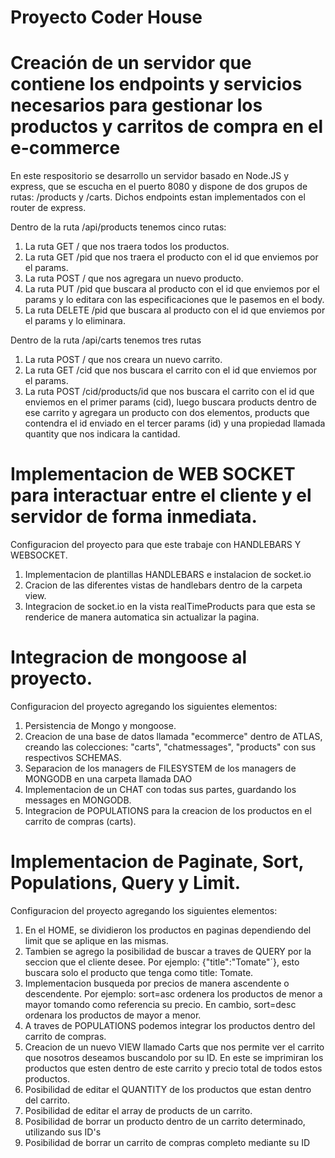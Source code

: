 # Proyecto Coder House
# Creación de un servidor que contiene los endpoints y servicios necesarios para gestionar los productos y carritos de compra en el e-commerce
En este respositorio se desarrollo un servidor basado en Node.JS y express, que se escucha en el puerto 8080 y dispone de dos grupos de rutas: /products y /carts. Dichos endpoints estan implementados con el router de express.

Dentro de la ruta /api/products tenemos cinco rutas:
1. La ruta GET / que nos traera todos los productos.
2. La ruta GET /pid que nos traera el producto con el id que enviemos por el params.
3. La ruta POST / que nos agregara un nuevo producto.
4. La ruta PUT /pid que buscara al producto con el id que enviemos por el params y lo editara con las especificaciones que le pasemos en el body.
5. La ruta DELETE /pid que buscara al producto con el id que enviemos por el params y lo eliminara.

Dentro de la ruta /api/carts tenemos tres rutas
1. La ruta POST / que nos creara un nuevo carrito.
2. La ruta GET /cid que nos buscara el carrito con el id que enviemos por el params.
3. La ruta POST /cid/products/id que nos buscara el carrito con el id que enviemos en el primer params (cid), luego buscara products dentro de ese carrito y agregara un producto con dos elementos, products que contendra el id enviado en el tercer params (id) y una propiedad llamada quantity que nos indicara la cantidad.

# Implementacion de WEB SOCKET para interactuar entre el cliente y el servidor de forma inmediata.

Configuracion del proyecto para que este trabaje con HANDLEBARS Y WEBSOCKET.

1. Implementacion de plantillas HANDLEBARS e instalacion de socket.io
2. Cracion de las diferentes vistas de handlebars dentro de la carpeta view.
3. Integracion de socket.io en la vista realTimeProducts para que esta se renderice de manera automatica sin actualizar la pagina.

# Integracion de mongoose al proyecto.

Configuracion del proyecto agregando los siguientes elementos:
1. Persistencia de Mongo y mongoose.
2. Creacion de una base de datos llamada "ecommerce" dentro de ATLAS, creando las colecciones: "carts", "chatmessages", "products" con sus respectivos SCHEMAS.
3. Separacion de los managers de FILESYSTEM de los managers de MONGODB en una carpeta llamada DAO
4. Implementacion de un CHAT con todas sus partes, guardando los messages en MONGODB.
5. Integracion de POPULATIONS para la creacion de los productos en el carrito de compras (carts).

# Implementacion de Paginate, Sort, Populations, Query y Limit.

Configuracion del proyecto agregando los siguientes elementos:
1. En el HOME, se dividieron los productos en paginas dependiendo del limit que se aplique en las mismas.
2. Tambien se agrego la posibilidad de buscar a traves de QUERY por la seccion que el cliente desee. Por ejemplo: {"title":"Tomate"´}, esto buscara solo el producto que tenga como title: Tomate.
3. Implementacion busqueda por precios de manera ascendente o descendente. Por ejemplo: sort=asc ordenera los productos de menor a mayor tomando como referencia su precio. En cambio, sort=desc ordenara los productos de mayor a menor.
4. A traves de POPULATIONS podemos integrar los productos dentro del carrito de compras.
5. Creacion de un nuevo VIEW llamado Carts que nos permite ver el carrito que nosotros deseamos buscandolo por su ID. En este se imprimiran los productos que esten dentro de este carrito y precio total de todos estos productos.
6. Posibilidad de editar el QUANTITY de los productos que estan dentro del carrito.
7. Posibilidad de editar el array de products de un carrito.
8. Posibilidad de borrar un producto dentro de un carrito determinado, utilizando sus ID's
9. Posibilidad de borrar un carrito de compras completo mediante su ID
